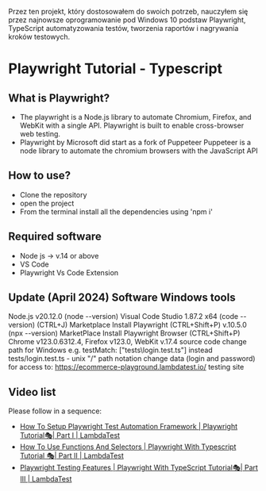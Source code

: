 Przez ten projekt, który dostosowałem do swoich potrzeb, nauczyłem się przez najnowsze oprogramowanie pod Windows 10 podstaw Playwright, TypeScript
automatyzowania testów, tworzenia raportów i nagrywania kroków testowych.

# Playwright Tutorial - Typescript

## What is Playwright?
- The playwright is a Node.js library to automate Chromium, Firefox, and WebKit with a single API. Playwright is built to enable cross-browser web testing.
- Playwright by Microsoft did start as a fork of Puppeteer Puppeteer is a node library to automate the chromium browsers with the JavaScript API
## How to use?
- Clone the repository
- open the project
- From the terminal install all the dependencies using 'npm i'

## Required software
- Node js -> v.14 or above
- VS Code
- Playwright Vs Code Extension
  
## Update (April 2024) Software Windows tools
Node.js v20.12.0  (node --version)
Visual Code Studio 1.87.2 x64 (code --version) (CTRL+J)
Marketplace Install Playwright (CTRL+Shift+P) v.10.5.0 (npx --version)
MarketPlace Install Playwright Browser (CTRL+Shift+P) Chrome v123.0.6312.4, Firefox v123.0, WebKit v.17.4
source code change path for Windows e.g. testMatch: ["tests\login.test.ts"] instead tests/login.test.ts - unix "/" path notation
change data (login and password) for access to: https://ecommerce-playground.lambdatest.io/ testing site

## Video list
Please follow in a sequence:

- [How To Setup Playwright Test Automation Framework | Playwright Tutorial🎭| Part I | LambdaTest](https://youtu.be/06HIhFcpBDo)
- [How To Use Functions And Selectors | Playwright With Typescript Tutorial 🎭| Part II | LambdaTest](https://youtu.be/UWeXnulWfJs)
- [Playwright Testing Features | Playwright With TypeScript Tutorial🎭| Part III | LambdaTest](https://youtu.be/1INdYpaXqLE)
